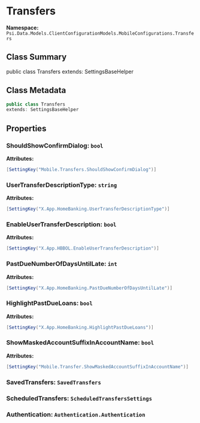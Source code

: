 # Transfers

**Namespace:** `Psi.Data.Models.ClientConfigurationModels.MobileConfigurations.Transfers`

## Class Summary

public class Transfers
extends: SettingsBaseHelper

## Class Metadata

```typescript
public class Transfers
extends: SettingsBaseHelper
```

## Properties

### ShouldShowConfirmDialog: `bool`

**Attributes:**
```csharp
[SettingKey("Mobile.Transfers.ShouldShowConfirmDialog")]
```

### UserTransferDescriptionType: `string`

**Attributes:**
```csharp
[SettingKey("X.App.HomeBanking.UserTransferDescriptionType")]
```

### EnableUserTransferDescription: `bool`

**Attributes:**
```csharp
[SettingKey("X.App.HBBOL.EnableUserTransferDescription")]
```

### PastDueNumberOfDaysUntilLate: `int`

**Attributes:**
```csharp
[SettingKey("X.App.HomeBanking.PastDueNumberOfDaysUntilLate")]
```

### HighlightPastDueLoans: `bool`

**Attributes:**
```csharp
[SettingKey("X.App.HomeBanking.HighlightPastDueLoans")]
```

### ShowMaskedAccountSuffixInAccountName: `bool`

**Attributes:**
```csharp
[SettingKey("Mobile.Transfer.ShowMaskedAccountSuffixInAccountName")]
```

### SavedTransfers: `SavedTransfers`

### ScheduledTransfers: `ScheduledTransfersSettings`

### Authentication: `Authentication.Authentication`
